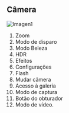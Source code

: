 ## Câmera

![Imagen1](http://static.energysistem.com/images/manuals/42259/543d032e9ad0a.jpg)

1. Zoom
2. Modo de disparo
3. Modo Beleza
4. HDR
5. Efeitos
6. Configuraçöes
7. Flash
8. Mudar câmera
9. Acesso à galeria
10. Modo de captura
11. Botão do obturador
12. Modo de vídeo.
